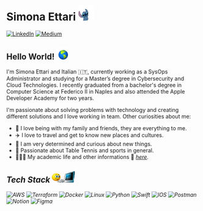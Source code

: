 # Simona Ettari  <img src="https://github.com/simona2606/simona2606/blob/main/assets/stitch.gif" width="40" height="40">

[![LinkedIn](https://img.shields.io/badge/LinkedIn-%230077B5.svg?logo=linkedin&logoColor=white)](https://www.linkedin.com/in/simona-ettari-109998187/) [![Medium](https://img.shields.io/badge/Medium-12100E?logo=medium&logoColor=white)](https://medium.com/@simonaettari26) 

## Hello World! <img src="https://github.com/simona2606/simona2606/blob/main/assets/world.git.gif" width="30" height="30">

I'm Simona Ettari and Italian 🇮🇹, currently working as a SysOps Administrator and studying for a Master’s degree in Cybersecurity and Cloud Technologies. I recently graduated from a bachelor's degree in Computer Science at Federico II in Naples and also attended the Apple Developer Academy for two years.

I'm passionate about solving problems with technology and creating different solutions and I love working in team. Other curiosities about me:

* 🏡 I love being with my family and friends, they are everything to me.
* ✈️ I love to travel and get to know new places and cultures.
* 🧐 I am very determined and curious about new things.
* 🏓 Passionate about Table Tennis and sports in general.
* 👩🏽‍🎓 My academic life and other informations 📎 <em>[here](https://github.com/simona2606/list-of-courses-certifications/blob/main/README.md)<em>.


## Tech Stack  <img src="https://github.com/simona2606/simona2606/blob/main/assets/pc.gif" width="60" height="30" >  
![AWS](https://img.shields.io/badge/AWS-%23FF9900.svg?style=for-the-badge&logo=amazon-aws&logoColor=white)
![Terraform](https://img.shields.io/badge/Terraform-%235835CC.svg?style=for-the-badge&logo=terraform&logoColor=white)
![Docker](https://img.shields.io/badge/Docker-%230db7ed.svg?style=for-the-badge&logo=docker&logoColor=white) 
![Linux](https://img.shields.io/badge/Linux-%23FCC624.svg?style=for-the-badge&logo=linux&logoColor=black) 
![Python](https://img.shields.io/badge/Python-%233776AB.svg?style=for-the-badge&logo=python&logoColor=white) 
![Swift](https://img.shields.io/badge/swift-F54A2A?style=for-the-badge&logo=swift&logoColor=white) ![IOS](https://img.shields.io/badge/IOS-%2320232a.svg?style=for-the-badge&logo=apple&logoColor=white) ![Postman](https://img.shields.io/badge/Postman-FF6C37?style=for-the-badge&logo=postman&logoColor=white) ![Notion](https://img.shields.io/badge/Notion-%23000000.svg?style=for-the-badge&logo=notion&logoColor=white) 	![Figma](https://img.shields.io/badge/figma-%235C5AD8.svg?style=for-the-badge&logo=figma&logoColor=white)
